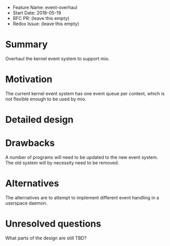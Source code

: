 - Feature Name: event-overhaul
- Start Date: 2018-05-19
- RFC PR: (leave this empty)
- Redox Issue: (leave this empty)

# Summary
[summary]: #summary

Overhaul the kernel event system to support mio.

# Motivation
[motivation]: #motivation

The current kernel event system has one event queue per context, which is not
flexible enough to be used by mio.

# Detailed design
[design]: #detailed-design



# Drawbacks
[drawbacks]: #drawbacks

A number of programs will need to be updated to the new event system. The old
system will by necessity need to be removed.

# Alternatives
[alternatives]: #alternatives

The alternatives are to attempt to implement different event handling in a
userspace daemon.

# Unresolved questions
[unresolved]: #unresolved-questions

What parts of the design are still TBD?
